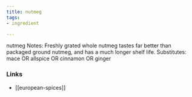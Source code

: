 ```yaml
---
title: nutmeg
tags:
- ingredient

---
```

nutmeg Notes: Freshly grated whole nutmeg tastes far better than packaged ground nutmeg, and has a much longer shelf life. Substitutes: mace OR allspice OR cinnamon OR ginger

### Links

* [[european-spices]]
